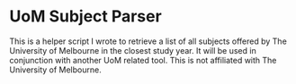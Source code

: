 # UoM Subject Parser

This is a helper script I wrote to retrieve a list of all subjects offered by The University of Melbourne in the closest study year. It will be used in conjunction with another UoM related tool. This is not affiliated with The University of Melbourne.  